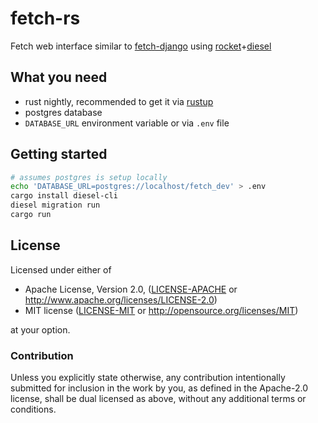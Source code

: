 # fetch-rs

Fetch web interface similar to [fetch-django](https://github.com/zyphrus/fetch-django) using [rocket](https://rocket.rs/)+[diesel](https://diesel.rs)

## What you need

 * rust nightly, recommended to get it via [rustup](https://rustup.rs/)
 * postgres database
 * `DATABASE_URL` environment variable or via `.env` file

## Getting started

```bash
# assumes postgres is setup locally
echo 'DATABASE_URL=postgres://localhost/fetch_dev' > .env
cargo install diesel-cli
diesel migration run
cargo run
```

## License

Licensed under either of

 * Apache License, Version 2.0, ([LICENSE-APACHE](LICENSE-APACHE) or http://www.apache.org/licenses/LICENSE-2.0)
 * MIT license ([LICENSE-MIT](LICENSE-MIT) or http://opensource.org/licenses/MIT)

at your option.

### Contribution

Unless you explicitly state otherwise, any contribution intentionally submitted
for inclusion in the work by you, as defined in the Apache-2.0 license, shall be dual licensed as above, without any
additional terms or conditions.
